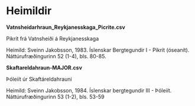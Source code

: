 # Heimildir

**Vatnsheidarhraun_Reykjanesskaga_Picrite.csv**

Pikrít frá Vatnsheiði á Reykjanesskaga

Heimild: Sveinn Jakobsson, 1983. Íslenskar Bergtegundir I - Pikrít (óseanít). Náttúrufræðingurinn 52 (1-4), bls. 80-85.

**Skaftareldahraun-MAJOR.csv**

Þóleiít úr Skaftáreldahrauni

Heimild: Sveinn Jakobsson, 1984. Íslenskar bergtegundir III - Þóleiít. Náttúrufræðingurinn 53 (1-2), bls. 53-59
